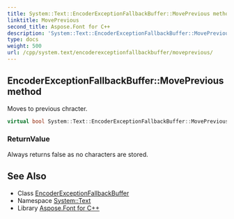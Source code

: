 ```yaml
---
title: System::Text::EncoderExceptionFallbackBuffer::MovePrevious method
linktitle: MovePrevious
second_title: Aspose.Font for C++
description: 'System::Text::EncoderExceptionFallbackBuffer::MovePrevious method. Moves to previous chracter in C++.'
type: docs
weight: 500
url: /cpp/system.text/encoderexceptionfallbackbuffer/moveprevious/
---
```

## EncoderExceptionFallbackBuffer::MovePrevious method


Moves to previous chracter.

```cpp
virtual bool System::Text::EncoderExceptionFallbackBuffer::MovePrevious() override
```


### ReturnValue

Always returns false as no characters are stored.

## See Also

* Class [EncoderExceptionFallbackBuffer](../)
* Namespace [System::Text](../../)
* Library [Aspose.Font for C++](../../../)

